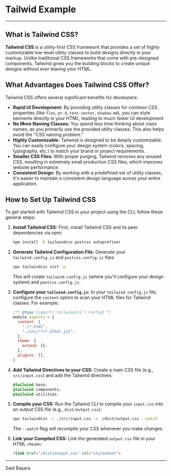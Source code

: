 # Tailwid Example

---

## What is Tailwind CSS?

**Tailwind CSS** is a utility-first CSS framework that provides a set of highly customizable low-level utility classes to build designs directly in your markup. Unlike traditional CSS frameworks that come with pre-designed components, Tailwind gives you the building blocks to create unique designs without ever leaving your HTML.

## What Advantages Does Tailwind CSS Offer?

Tailwind CSS offers several significant benefits for developers:

* **Rapid UI Development:** By providing utility classes for common CSS properties (like `flex`, `pt-4`, `text-center`, `shadow-md`), you can style elements directly in your HTML, leading to much faster UI development.
* **No More Naming Classes:** You spend less time thinking about class names, as you primarily use the provided utility classes. This also helps avoid the "CSS naming problem."
* **Highly Customizable:** Tailwind is designed to be deeply customizable. You can easily configure your design system (colors, spacing, typography, etc.) to match your brand or project requirements.
* **Smaller CSS Files:** With proper purging, Tailwind removes any unused CSS, resulting in extremely small production CSS files, which improves website performance.
* **Consistent Design:** By working with a predefined set of utility classes, it's easier to maintain a consistent design language across your entire application.

## How to Set Up Tailwind CSS

To get started with Tailwind CSS in your project using the CLI, follow these general steps:

1.  **Install Tailwind CSS:**
    First, install Tailwind CSS and its peer dependencies via npm:
    ```bash
    npm install -D tailwindcss postcss autoprefixer
    ```

2.  **Generate Tailwind Configuration File:**
    Generate your `tailwind.config.js` and `postcss.config.js` files:
    ```bash
    npx tailwindcss init -p
    ```
    This will create `tailwind.config.js` (where you'll configure your design system) and `postcss.config.js`.

3.  **Configure your `tailwind.config.js`:**
    In your `tailwind.config.js` file, configure the `content` option to scan your HTML files for Tailwind classes. For example:
    ```javascript
    /** @type {import('tailwindcss').Config} */
    module.exports = {
      content: [
        "./*.html",
        "./src/**/*.{html,js}",
      ],
      theme: {
        extend: {},
      },
      plugins: [],
    }
    ```

4.  **Add Tailwind Directives to your CSS:**
    Create a main CSS file (e.g., `src/input.css`) and add the Tailwind directives:
    ```css
    @tailwind base;
    @tailwind components;
    @tailwind utilities;
    ```

5.  **Compile your CSS:**
    Run the Tailwind CLI to compile your `input.css` into an output CSS file (e.g., `dist/output.css`):
    ```bash
    npx tailwindcss -i ./src/input.css -o ./dist/output.css --watch
    ```
    The `--watch` flag will recompile your CSS whenever you make changes.

6.  **Link your Compiled CSS:**
    Link the generated `output.css` file in your HTML `<head>`:
    ```html
    <link href="/dist/output.css" rel="stylesheet">
    ```

---

Said Başara
